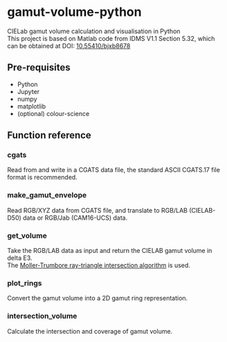 # gamut-volume-python
CIELab gamut volume calculation and visualisation in Python  
This project is based on Matlab code from IDMS V1.1 Section 5.32, which can be obtained at DOI: [10.55410/bjxb8678](https://www.sid.org/Standards/ICDM-DOI#gamut_volume_1.1r02)  
## Pre-requisites
- Python  
- Jupyter  
- numpy  
- matplotlib  
- (optional) colour-science  
## Function reference
### cgats
Read from and write in a CGATS data file, the standard ASCII CGATS.17 file format is recommended.  
### make_gamut_envelope
Read RGB/XYZ data from CGATS file, and translate to RGB/LAB (CIELAB-D50) data or RGB/Jab (CAM16-UCS) data.  
### get_volume
Take the RGB/LAB data as input and return the CIELAB gamut volume in delta E3.  
The [Moller-Trumbore ray-triangle intersection algorithm](https://doi.org/10.1080/10867651.1997.10487472) is used.  
### plot_rings
Convert the gamut volume into a 2D gamut ring representation.  
### intersection_volume
Calculate the intersection and coverage of gamut volume.  